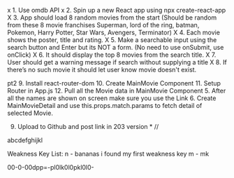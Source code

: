 x 1. Use omdb API
x 2. Spin up a new React app using npx create-react-app <app name>
X 3. App should load 8 random movies from the start (Should be random from these 8 movie franchises Superman, lord of the ring, batman, Pokemon, Harry Potter, Star Wars, Avengers, Terminator)
X 4. Each movie shows the poster, title and rating.
X 5. Make a searchable input using the search button and Enter but its NOT a form. (No need to use onSubmit, use onClick)
X 6. It should display the top 8 movies from the search title.
X 7. User should get a warning message if search without supplying a title
X 8. If there’s no such movie it should let user know movie doesn't exist.

pt2 9. Install react-router-dom 10. Create MainMovie Component 11. Setup Router in App.js 12. Pull all the Movie data in MainMovie Component 5. After all the names are shown on screen make sure you use the Link 6. Create MainMovieDetail and use this.props.match.params to fetch detail of selected Movie.

9. Upload to Github and post link in 203 version \*
   //

abcdefghijkl

Weakness Key List:
n - bananas i found my first weakness key
m - mk

00-0-00dpp=-pl0lk0l0pkl0l0-
